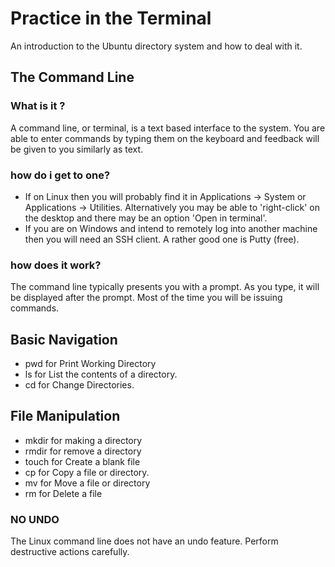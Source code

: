 # Practice in the Terminal
An introduction to the Ubuntu directory system and how to deal with it.
## The Command Line
### What is it ?
A command line, or terminal, is a text based interface to the system. You are able to enter commands by typing them on the keyboard and feedback will be given to you similarly as text.
### how do i get to one?
- If on Linux then you will probably find it in Applications -> System or Applications -> Utilities. Alternatively you may be able to 'right-click' on the desktop and there may be an option 'Open in terminal'.
- If you are on Windows and intend to remotely log into another machine then you will need an SSH client. A rather good one is Putty (free).
### how does it work?
The command line typically presents you with a prompt. As you type, it will be displayed after the prompt. Most of the time you will be issuing commands.
## Basic Navigation
- pwd for Print Working Directory
- ls for List the contents of a directory.
- cd for Change Directories.
## File Manipulation
- mkdir for making a directory
- rmdir for remove a directory
- touch for Create a blank file
- cp for Copy a file or directory.
- mv for Move a file or directory
- rm for Delete a file
### NO UNDO
The Linux command line does not have an undo feature. Perform destructive actions carefully.
